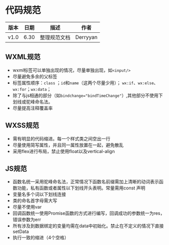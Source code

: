 ﻿#    代码规范

|版本|日期|描述|作者|
|-|-|-|-|
|v1.0|6.30|整理规范文档|Derryyan|

## WXML规范

-   wxml标签可以单独出现的情况，尽量单独出现，如`<input/>`
-   尽量避免多余的父标签
-   标签属性顺序：`class` ；`id`和`name`（这两个尽量少用）； `wx:if`、`wx:else`、`wx:for`；`wx:data`；
-   除了与js相通的部分（如`bindchange="bindTimeChange"`）,其他部分不使用下划线或驼峰命名法。
-   尽量提高注释覆盖率

## WXSS规范

-   需有明显的代码缩进。每一个样式类之间空出一行
-   尽量使用简写属性，并且同一属性放置在一起，避免散乱
-   采用flex进行布局，禁止使用float以及vertical-align

## JS规范

-   函数名统一采用驼峰命名法，正常情况下函数名前缀需加上清晰的动词表示函数功能，私有函数或者属性以下划线开头表明。常量需用const 声明
-   变量名多个词以下划线连接
-   类的命名首字母需大写
-   尽量不使用var
-   回调函数统一使用Promise函数的方式进行编写，回调成功的参数统一为res，错误参数为err
-   所有涉及到数据绑定的变量均需在data中初始化。禁止在不定义的情况下直接setData
-   执行一致的缩进（4个空格）

